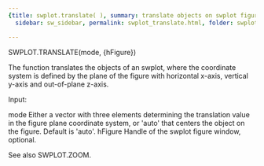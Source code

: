 ```yaml
---
{title: swplot.translate( ), summary: translate objects on swplot figure, keywords: sample,
  sidebar: sw_sidebar, permalink: swplot_translate.html, folder: swplot, mathjax: 'true'}

---
```

 
SWPLOT.TRANSLATE(mode, {hFigure})
 
The function translates the objects of an swplot, where the coordinate
system is defined by the plane of the figure with horizontal x-axis,
vertical y-axis and out-of-plane z-axis.
 
Input:
 
mode      Either a vector with three elements determining the translation 
          value in the figure plane coordinate system, or 'auto' that
          centers the object on the figure. Default is 'auto'.
hFigure   Handle of the swplot figure window, optional.
 
See also SWPLOT.ZOOM.
 

